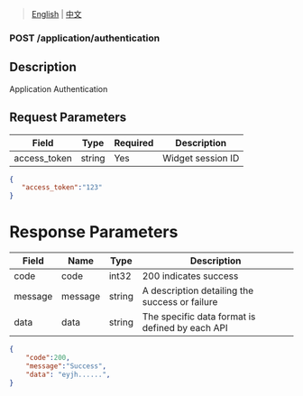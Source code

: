 > [English](./authentication.md) | [中文](./authentication_cn.md)

### POST /application/authentication

## Description

Application Authentication

## Request Parameters

| Field        | Type   | Required | Description        |
| ------------ | ------ | -------- | ------------------ |
| access_token | string | Yes      | Widget session ID   |

```json
{
   "access_token":"123"
}
```

# Response Parameters

| Field  | Name   | Type   | Description                                            |
| ------ | ------ | ------ | --------------------------------------------  |
| code   | code | int32  |  200 indicates success
| message | message   | string | A description detailing the success or failure  |
| data   | data | string | The specific data format is defined by each API     |

```json
{
    "code":200,
    "message":"Success",
    "data": "eyjh......",
}
```
